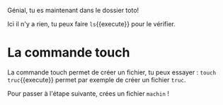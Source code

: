 Génial, tu es maintenant dans le dossier toto!

Ici il n'y a rien, tu peux faire `ls`{{execute}} pour le vérifier.

# La commande touch

La commande touch permet de créer un fichier, tu peux essayer : ``touch truc``{{execute}} permet par exemple de créer un fichier `truc`.

Pour passer à l'étape suivante, crées un fichier `machin` !
